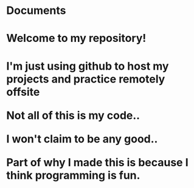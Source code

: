 # Documents

<h1>Welcome to my repository!<h1>

I'm just using github to host my projects and practice remotely offsite

Not all of this is my code..

I won't claim to be any good..

Part of why I made this is because I think programming is fun.
